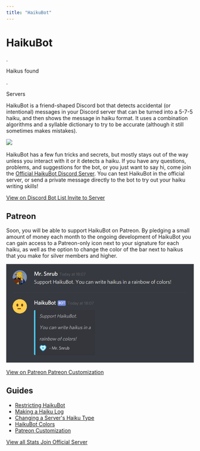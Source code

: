 ```yaml
---
title: "HaikuBot"
---
```


# HaikuBot

<div class="button-row">
    <div class="stat-count haiku-count">
        <p class="stat-counter haiku-counter loading" data-api="haikucount" data-loop-time="10000">.</p>
        <p>Haikus found</p>
    </div>
    <div class="stat-count server-count">
        <p class="stat-counter server-counter loading" data-api="servercount" data-loop-time="300000">.</p>
        <p>Servers</p>
    </div>
</div>

HaikuBot is a friend-shaped Discord bot that detects accidental (or intentional) messages in your Discord server that can be turned into a 5-7-5 haiku, and then shows the message in haiku format. It uses a combination algorithms and a syllable dictionary to try to be accurate (although it still sometimes makes mistakes).

<img class="discord-bot-widget" src="https://discordbots.org/api/widget/372175794895585280.svg?usernamecolor=FAFAFA&topcolor=222222&middlecolor=2e2f34&datacolor=643f00&labelcolor=643f00&highlightcolor=FFCC4D" />

HaikuBot has a few fun tricks and secrets, but mostly stays out of the way unless you interact with it or it detects a haiku. If you have any questions, problems, and suggestions for the bot, or you just want to say hi, come join the [Official HaikuBot Discord Server](https://discord.gg/Cm5v93M). You can test HaikuBot in the official server, or send a private message directly to the bot to try out your haiku writing skills!

<div class="button-row">
    <a class="button button-discord" href="https://discordbots.org/bot/372175794895585280">
        View on Discord Bot List
    </a>
    <a class="button" href="https://discordapp.com/oauth2/authorize?client_id=372175794895585280&scope=bot&permissions=85056">
        Invite to Server
    </a>
</div>

## Patreon

Soon, you will be able to support HaikuBot on Patreon. By pledging a small amount of money each month to the ongoing development of HaikuBot you can gain access to a Patreon-only icon next to your signature for each haiku, as well as the option to change the color of the bar next to haikus that you make for silver members and higher.

![HaikuBot on Patreon](/haikubot/img/haiku-patreon.png)

<div class="button-row">
    <a class="button button-patreon" href="https://www.patreon.com/ytnomsnrub">
        View on Patreon
    </a>
    <a class="button" href="/haikubot/guides/patreon-customization">
        Patreon Customization
    </a>
</div>

## Guides

- [Restricting HaikuBot](/haikubot/guides/restricting-haikubot)
- [Making a Haiku Log](/haikubot/guides/making-a-haiku-log)
- [Changing a Server's Haiku Type](/haikubot/guides/changing-a-servers-haiku-type)
- [HaikuBot Colors](/haikubot/guides/haikubot-colors)
- [Patreon Customization](/haikubot/guides/patreon-customization)

<div class="button-row">
    <a class="button" href="/haikubot/stats">
        View all Stats
    </a>
    <a class="button button-haiku" href="https://discord.gg/Cm5v93M">
        Join Official Server
    </a>
</div>
